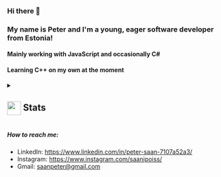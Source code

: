 ### Hi there 👋
### My name is Peter and I'm a young, eager software developer from Estonia!

#### Mainly working with JavaScript and occasionally C#
#### Learning C++ on my own at the moment

<details>
  <summary>
    <h2>
      <img align="center" src="https://github.com/PeterSaan/PeterSaan/blob/main/icons/stats.gif" width="32"/> 
      Stats
    </h2>
  </summary>
  <div align="center">
    (https://github-readme-stats.vercel.app/api?username=PeterSaan&theme=tokyonight&hide_border=false&include_all_commits=true&count_private=true)<br/>
    (https://github-readme-streak-stats.herokuapp.com/?user=PeterSaan&theme=tokyonight&hide_border=false)<br/>
    (https://github-readme-stats.vercel.app/api/top-langs/?username=PeterSaan&theme=tokyonight&hide_border=false&include_all_commits=true&count_private=true&layout=compact)<br/>
    (https://github-readme-activity-graph.vercel.app/graph?username=PeterSaan&theme=tokyo-night)
  </div>
</details>

##### How to reach me:
-  LinkedIn: https://www.linkedin.com/in/peter-saan-7107a52a3/
-  Instagram: https://www.instagram.com/saanipoiss/
-  Gmail: saanpeter@gmail.com

<!--
**PeterSaan/PeterSaan** is a ✨ _special_ ✨ repository because its `README.md` (this file) appears on your GitHub profile.

Here are some ideas to get you started:

- 🔭 I’m currently working on ...
- 🌱 I’m currently learning ...
- 👯 I’m looking to collaborate on ...
- 🤔 I’m looking for help with ...
- 💬 Ask me about ...
- 📫 How to reach me: ...
- 😄 Pronouns: ...
- ⚡ Fun fact: ...
-->
